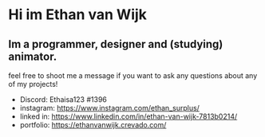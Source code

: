 # Hi im Ethan van Wijk
## Im a programmer, designer and (studying) animator.
feel free to shoot me a message if you want to ask any questions about any of my projects!
- Discord: Ethaisa123 #1396
- instagram: https://www.instagram.com/ethan_surplus/
- linked in: https://www.linkedin.com/in/ethan-van-wijk-7813b0214/
- portfolio: https://ethanvanwijk.crevado.com/
